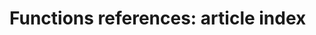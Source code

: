 <!-----
content-type: reference
title: "Functions references: article index"
description: This section contains reference material related to functions in Adobe Workfront Fusion.
author: Becky
feature: Workfront Fusion
recommendations: noDisplay, noCatalog
--- -->

# Functions references: article index
